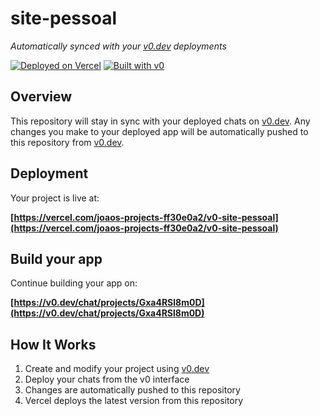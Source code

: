 # site-pessoal

*Automatically synced with your [v0.dev](https://v0.dev) deployments*

[![Deployed on Vercel](https://img.shields.io/badge/Deployed%20on-Vercel-black?style=for-the-badge&logo=vercel)](https://vercel.com/joaos-projects-ff30e0a2/v0-site-pessoal)
[![Built with v0](https://img.shields.io/badge/Built%20with-v0.dev-black?style=for-the-badge)](https://v0.dev/chat/projects/Gxa4RSl8m0D)

## Overview

This repository will stay in sync with your deployed chats on [v0.dev](https://v0.dev).
Any changes you make to your deployed app will be automatically pushed to this repository from [v0.dev](https://v0.dev).

## Deployment

Your project is live at:

**[https://vercel.com/joaos-projects-ff30e0a2/v0-site-pessoal](https://vercel.com/joaos-projects-ff30e0a2/v0-site-pessoal)**

## Build your app

Continue building your app on:

**[https://v0.dev/chat/projects/Gxa4RSl8m0D](https://v0.dev/chat/projects/Gxa4RSl8m0D)**

## How It Works

1. Create and modify your project using [v0.dev](https://v0.dev)
2. Deploy your chats from the v0 interface
3. Changes are automatically pushed to this repository
4. Vercel deploys the latest version from this repository
